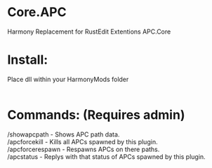 # Core.APC
Harmony Replacement for RustEdit Extentions APC.Core
<br>
# Install:
Place dll within your HarmonyMods folder<br><br>
# Commands: (Requires admin)
/showapcpath   -   Shows APC path data.
<br>
/apcforcekill  -  Kills all APCs spawned by this plugin.
<br>
/apcforcerespawn  -  Respawns APCs on there paths.
<br>
/apcstatus   -   Replys with that status of APCs spawned by this plugin.<br><br>
